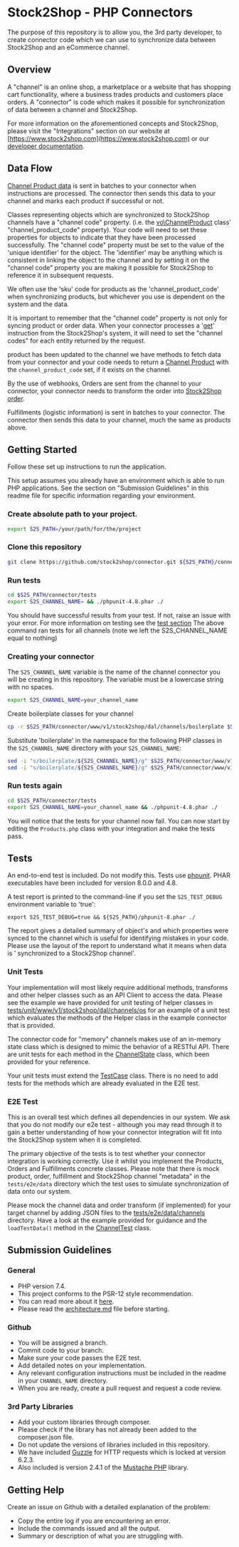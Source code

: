 # Stock2Shop - PHP Connectors

The purpose of this repository is to allow you, the 3rd party developer, to create connector code which we can use to
synchronize data between Stock2Shop and an eCommerce channel.

## Overview

A "channel" is an online shop, a marketplace or a website that has shopping cart functionality, where a business trades
products and customers place orders. A "connector" is code which makes it possible for synchronization of data between a
channel and Stock2Shop.

For more information on the aforementioned concepts and Stock2Shop, please visit the "Integrations" section on our
website at [https://www.stock2shop.com](https://www.stock2shop.com) or our
[developer documentation](https://docs.stock2shop.com).

## Data Flow

[Channel Product data](www/v1/stock2shop/vo/ChannelProduct.php) is sent in batches to your connector when instructions
are processed. The connector then sends this data to your channel and marks each product if successful or not.

Classes representing objects which are synchronized to Stock2Shop channels have a "channel code" property.
(i.e. the [vo\ChannelProduct](www/v1/stock2shop/vo/ChannelProduct.php) class' "channel_product_code" property). Your
code will need to set these properties for objects to indicate that they have been processed successfully. The "channel
code"
property must be set to the value of the 'unique identifier' for the object. The 'identifier' may be anything which is
consistent in linking the object to the channel and by setting it on the "channel code" property you are making it
possible for Stock2Shop to reference it in subsequent requests.

We often use the 'sku' code for products as the 'channel_product_code' when synchronizing products, but whichever you
use is dependent on the system and the data.

It is important to remember that the "channel code" property is not only for syncing product or order data. When your
connector processes a '[get](www/v1/stock2shop/dal/channel/Products.php)' instruction from the Stock2Shop's system, it
will need to set the "channel codes" for each entity returned by the request.

product has been updated to the channel we have methods to fetch data from your connector and your code needs to return
a [Channel Product](www/v1/stock2shop/vo/ChannelProduct.php)
with the `channel_product_code` set, if it exists on the channel.

By the use of webhooks, Orders are sent from the channel to your connector, your connector needs to transform the order
into [Stock2Shop order](www/v1/stock2shop/vo/SystemOrder.php).

Fulfillments (logistic information) is sent in batches to your connector. The connector then sends this data to your
channel, much the same as products above.

## Getting Started

Follow these set up instructions to run the application.

This setup assumes you already have an environment which is able to run PHP applications. See the section on "Submission
Guidelines" in this readme file for specific information regarding your environment.

### Create absolute path to your project.

```bash
export S2S_PATH=/your/path/for/the/project
```

### Clone this repository

```bash
git clone https://github.com/stock2shop/connector.git ${S2S_PATH}/connector
```

### Run tests

```bash
cd $S2S_PATH/connector/tests
export S2S_CHANNEL_NAME= && ./phpunit-4.8.phar ./
```

You should have successful results from your test. If not, raise an issue with your error. For more information on
testing see the [test section](#tests)
The above command ran tests for all channels (note we left the S2S_CHANNEL_NAME equal to nothing)

### Creating your connector

The `S2S_CHANNEL_NAME` variable is the name of the channel connector you will be creating in this repository. The
variable must be a lowercase string with no spaces.

```bash
export S2S_CHANNEL_NAME=your_channel_name
```

Create boilerplate classes for your channel

```bash
cp -r $S2S_PATH/connector/www/v1/stock2shop/dal/channels/boilerplate $S2S_PATH/connector/www/v1/stock2shop/dal/channels/$S2S_CHANNEL_NAME 
```

Substitute 'boilerplate' in the namespace for the following PHP classes in the `S2S_CHANNEL_NAME` directory with
your `S2S_CHANNEL_NAME`:

```bash
sed -i "s/boilerplate/${S2S_CHANNEL_NAME}/g" $S2S_PATH/connector/www/v1/stock2shop/dal/channels/$S2S_CHANNEL_NAME/Creator.php
sed -i "s/boilerplate/${S2S_CHANNEL_NAME}/g" $S2S_PATH/connector/www/v1/stock2shop/dal/channels/$S2S_CHANNEL_NAME/Products.php  
```

### Run tests again

```bash
cd $S2S_PATH/connector/tests
export S2S_CHANNEL_NAME=your_channel_name && ./phpunit-4.8.phar ./
```

You will notice that the tests for your channel now fail. You can now start by editing the `Products.php` class with
your integration and make the tests pass.

## Tests

An end-to-end test is included. Do not modify this. Tests use [phpunit](https://devdocs.io/phpunit~8/). PHAR executables
have been included for version 8.0.0 and 4.8.

A test report is printed to the command-line if you set the `S2S_TEST_DEBUG` environment variable to 'true':

```shell
export S2S_TEST_DEBUG=true && ${S2S_PATH}/phpunit-8.phar ./
```

The report gives a detailed summary of object's and which properties were synced to the channel which is useful for
identifying mistakes in your code. Please use the layout of the report to understand what it means when data is '
synchronized to a Stock2Shop channel'.

### Unit Tests

Your implementation will most likely require additional methods, transforms and other helper classes such as an API
Client to access the data. Please see the example we have provided for unit testing of helper classes in
[tests/unit/www/v1/stock2shop/dal/channels/os](tests/unit/www/v1/stock2shop/dal/channels/os/HelperTest.php)
for an example of a unit test which evaluates the methods of the Helper class in the example connector that is provided.

The connector code for "memory" channels makes use of an in-memory state class which is designed to mimic the behavior
of a RESTful API. There are unit tests for each method in
the [ChannelState](tests/www/v1/stock2shop/dal/channels/memory/ChannelStateTest.php)
class, which been provided for your reference.

Your unit tests must extend the [TestCase](tests/TestCase.php) class. There is no need to add tests for the methods
which are already evaluated in the E2E test.

### E2E Test

This is an overall test which defines all dependencies in our system. We ask that you do not modify our e2e test -
although you may read through it to gain a better understanding of how your connector integration will fit into the
Stock2Shop system when it is completed.

The primary objective of the tests is to test whether your connector integration is working correctly. Use it whilst you
implement the Products, Orders and Fulfillments concrete classes. Please note that there is mock product, order,
fulfillment and Stock2Shop channel "metadata" in the `tests/e2e/data` directory which the test uses to simulate
synchronization of data onto our system.

Please mock the channel data and order transform (if implemented) for your target channel by adding JSON files to the
[tests/e2e/data/channels](tests/e2e/data/channels/) directory. Have a look at the example provided for guidance and the
`loadTestData()` method in the [ChannelTest](./tests/e2e/ChannelTest.php) class.

## Submission Guidelines

### General

- PHP version 7.4.
- This project conforms to the PSR-12 style recommendation.
- You can read more about it [here](https://www.php-fig.org/psr/psr-12/).
- Please read the [architecture.md](./architecture.md) file before starting.

### Github

- You will be assigned a branch.
- Commit code to your branch.
- Make sure your code passes the E2E test.
- Add detailed notes on your implementation.
- Any relevant configuration instructions must be included in the readme in your `CHANNEL_NAME` directory.
- When you are ready, create a pull request and request a code review.

### 3rd Party Libraries

- Add your custom libraries through composer.
- Please check if the library has not already been added to the composer.json file.
- Do not update the versions of libraries included in this repository.
- We have included [Guzzle](https://docs.guzzlephp.org/en/6.5/) for HTTP requests which is locked at version 6.2.3.
- Also included is version 2.4.1 of the [Mustache PHP](https://github.com/bobthecow/mustache.php) library.

## Getting Help

Create an issue on Github with a detailed explanation of the problem:

- Copy the entire log if you are encountering an error.
- Include the commands issued and all the output.
- Summary or description of what you are struggling with.